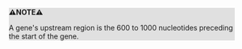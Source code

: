 <div style="margin:2em; background-color: #e0e0e0;">

<strong>⚠️NOTE️️️⚠️</strong>

A gene's upstream region is the 600 to 1000 nucleotides preceding the start of the gene.
</div>

